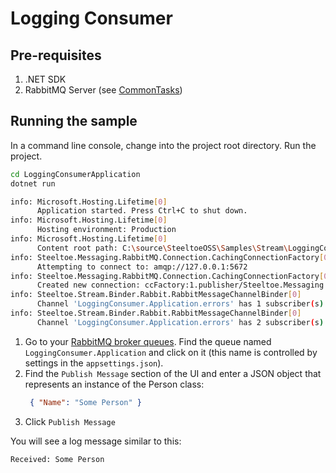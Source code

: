 ﻿# Logging Consumer

## Pre-requisites

1. .NET SDK
1. RabbitMQ Server (see [CommonTasks](../../CommonTasks.md#rabbitmq))

## Running the sample

In a command line console, change into the project root directory. Run the project.

```bash
cd LoggingConsumerApplication
dotnet run 

info: Microsoft.Hosting.Lifetime[0]
      Application started. Press Ctrl+C to shut down.
info: Microsoft.Hosting.Lifetime[0]
      Hosting environment: Production
info: Microsoft.Hosting.Lifetime[0]
      Content root path: C:\source\SteeltoeOSS\Samples\Stream\LoggingConsumerApplication\bin\Debug\net6.0
info: Steeltoe.Messaging.RabbitMQ.Connection.CachingConnectionFactory[0]
      Attempting to connect to: amqp://127.0.0.1:5672
info: Steeltoe.Messaging.RabbitMQ.Connection.CachingConnectionFactory[0]
      Created new connection: ccFactory:1.publisher/Steeltoe.Messaging.RabbitMQ.Connection.SimpleConnection
info: Steeltoe.Stream.Binder.Rabbit.RabbitMessageChannelBinder[0]
      Channel 'LoggingConsumer.Application.errors' has 1 subscriber(s).
info: Steeltoe.Stream.Binder.Rabbit.RabbitMessageChannelBinder[0]
      Channel 'LoggingConsumer.Application.errors' has 2 subscriber(s).
```

1. Go to your [RabbitMQ broker queues](http://localhost:15672/#/queues). Find the queue named `LoggingConsumer.Application` and click on it (this name is controlled by settings in the `appsettings.json`).
1. Find the `Publish Message` section of the UI and enter a JSON object that represents an instance of the Person class:
   ```json
    { "Name": "Some Person" }
   ```
1. Click `Publish Message`

You will see a log message similar to this:

```bash
Received: Some Person
```
